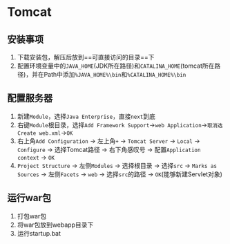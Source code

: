 # Tomcat
## 安装事项
1. 下载安装包，解压后放到==可直接访问的目录==下
2. 配置环境变量中的`JAVA_HOME`(JDK所在路径)和`CATALINA_HOME`(tomcat所在路径)，并在Path中添加`%JAVA_HOME%\bin`和`%CATALINA_HOME%\bin`
## 配置服务器
1. 新建`Module`，选择`Java Enterprise`，直接`next`到底
2. 右键`Module`根目录，选择`Add Framework Support`->`web Application`->`取消选Create web.xml`->`OK`
3. 右上角`Add Configuration` -> 左上角`+` -> `Tomcat Server` -> `Local` -> `Configure` -> 选择Tomcat路径 -> 右下角感叹号 -> 配置`Application context` -> `OK`
4. `Project Structure` -> 左侧`Modules` -> 选择根目录 -> 选择`src` -> `Marks as Sources` -> 左侧`Facets` -> `web` -> 选择`src`的路径 -> `OK`(能够新建Servlet对象)
## 运行war包
1. 打包war包
2. 将war包放到webapp目录下
3. 运行startup.bat